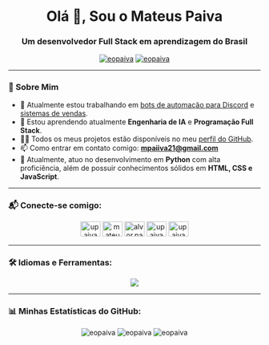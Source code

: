 
<h1 align="center">Olá 👋, Sou o Mateus Paiva</h1>
<h3 align="center">Um desenvolvedor Full Stack em aprendizagem do Brasil</h3>

<p align="center">
  <a href="https://komarev.com/ghpvc/?username=eopaiva"><img src="https://komarev.com/ghpvc/?username=eopaiva&label=Profile%20views&color=0e75b6&style=flat" alt="eopaiva" /></a>
  <a href="https://github.com/ryo-ma/github-profile-trophy"><img src="https://github-profile-trophy.vercel.app/?username=eopaiva" alt="eopaiva" /></a>
</p>

---

### 📝 Sobre Mim

- 🔭 Atualmente estou trabalhando em [bots de automação para Discord](https://github.com/EoPaiva/BotDiscordOasisCustom) e [sistemas de vendas](https://github.com/EoPaiva/Ticket-De-Vendas-Discord).
- 🌱 Estou aprendendo atualmente **Engenharia de IA** e **Programação Full Stack**.
- 👨‍💻 Todos os meus projetos estão disponíveis no meu [perfil do GitHub](https://github.com/EoPaiva).
- 📫 Como entrar em contato comigo: **mpaiiva21@gmail.com**
- 📄 Atualmente, atuo no desenvolvimento em **Python** com alta proficiência, além de possuir conhecimentos sólidos em **HTML, CSS e JavaScript**.

---

### 📬 Conecte-se comigo:
<p align="center">
  <a href="https://dev.to/upaiva" target="_blank"><img src="https://raw.githubusercontent.com/rahuldkjain/github-profile-readme-generator/master/src/images/icons/Social/devto.svg" alt="upaiva" height="30" width="40" /></a>
  <a href="https://linkedin.com/in/mateus-paiva-19804b284" target="_blank"><img src="https://raw.githubusercontent.com/rahuldkjain/github-profile-readme-generator/master/src/images/icons/Social/linked-in-alt.svg" alt="mateus-paiva-19804b284" height="30" width="40" /></a>
  <a href="https://instagram.com/alvor.paiva" target="_blank"><img src="https://raw.githubusercontent.com/rahuldkjain/github-profile-readme-generator/master/src/images/icons/Social/instagram.svg" alt="alvor.paiva" height="30" width="40" /></a>
  <a href="https://www.youtube.com/c/upaiva" target="_blank"><img src="https://raw.githubusercontent.com/rahuldkjain/github-profile-readme-generator/master/src/images/icons/Social/youtube.svg" alt="upaiva" height="30" width="40" /></a>
  <a href="https://discord.gg/upaiva" target="_blank"><img src="https://raw.githubusercontent.com/rahuldkjain/github-profile-readme-generator/master/src/images/icons/Social/discord.svg" alt="upaiva" height="30" width="40" /></a>
</p>

---

### 🛠️ Idiomas e Ferramentas:
<p align="center">
  <a href="https://skillicons.dev">
    <img src="https://skillicons.dev/icons?i=python,javascript,html,css,c,java,kotlin,nodejs,react,dotnet,linux,git,mysql,postgresql,sqlite,mongodb,figma,illustrator,photoshop&perline=10" />
  </a>
</p>

---

### 📊 Minhas Estatísticas do GitHub:
<p align="center">
  <img align="center" src="https://github-readme-stats.vercel.app/api/top-langs?username=eopaiva&show_icons=true&locale=pt-br&layout=compact&theme=dark" alt="eopaiva" />
  <img align="center" src="https://github-readme-stats.vercel.app/api?username=eopaiva&show_icons=true&locale=pt-br&theme=dark" alt="eopaiva" />
  <img align="center" src="https://github-readme-streak-stats.herokuapp.com/?user=eopaiva&theme=dark" alt="eopaiva" />
</p>
